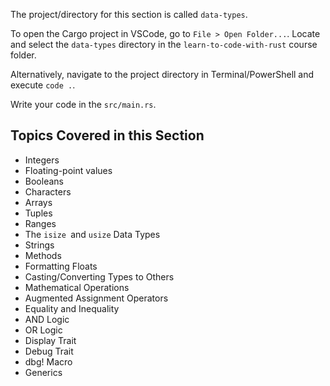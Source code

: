 The project/directory for this section is called `data-types`.

To open the Cargo project in VSCode, go to `File > Open Folder...`. Locate and select the `data-types` directory in the `learn-to-code-with-rust` course folder.

Alternatively, navigate to the project directory in Terminal/PowerShell and execute `code .`.

Write your code in the `src/main.rs`.

## Topics Covered in this Section

- Integers
- Floating-point values
- Booleans
- Characters
- Arrays
- Tuples
- Ranges
- The `isize `and `usize` Data Types
- Strings
- Methods
- Formatting Floats
- Casting/Converting Types to Others
- Mathematical Operations
- Augmented Assignment Operators
- Equality and Inequality
- AND Logic
- OR Logic
- Display Trait
- Debug Trait
- dbg! Macro
- Generics
